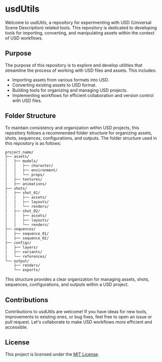 # usdUtils

Welcome to usdUtils, a repository for experimenting with USD (Universal Scene Description) related tools. This repository is dedicated to developing tools for importing, converting, and manipulating assets within the context of USD workflows.

## Purpose

The purpose of this repository is to explore and develop utilities that streamline the process of working with USD files and assets. This includes:

- Importing assets from various formats into USD.
- Converting existing assets to USD format.
- Building tools for organizing and managing USD projects.
- Implementing workflows for efficient collaboration and version control with USD files.

## Folder Structure

To maintain consistency and organization within USD projects, this repository follows a recommended folder structure for organizing assets, shots, sequences, configurations, and outputs. The folder structure used in this repository is as follows:

```markdown
project_name/
├── assets/
│   ├── models/
│   │   ├── character/
│   │   ├── environment/
│   │   └── props/
│   ├── textures/
│   ├── animations/
├── shots/
│   ├── shot_01/
│   │   ├── assets/
│   │   ├── layouts/
│   │   └── renders/
│   ├── shot_02/
│   │   ├── assets/
│   │   ├── layouts/
│   │   └── renders/
├── sequences/
│   ├── sequence_01/
│   ├── sequence_02/
├── configs/
│   ├── layers/
│   ├── variants/
│   └── references/
└── output/
    ├── renders/
    └── exports/
```


This structure provides a clear organization for managing assets, shots, sequences, configurations, and outputs within a USD project.

## Contributions

Contributions to usdUtils are welcome! If you have ideas for new tools, improvements to existing ones, or bug fixes, feel free to open an issue or pull request. Let's collaborate to make USD workflows more efficient and accessible.

## License

This project is licensed under the [MIT License](LICENSE).

